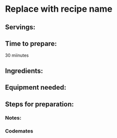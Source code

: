 # Replace with recipe name

## Servings: 

## Time to prepare: 
30 miinutes

## Ingredients:


## Equipment needed:


## Steps for preparation:



### Notes:



### Codemates #
